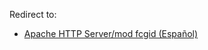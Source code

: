 Redirect to:

*   [Apache HTTP Server/mod fcgid (Español)](/index.php/Apache_HTTP_Server/mod_fcgid_(Espa%C3%B1ol) "Apache HTTP Server/mod fcgid (Español)")